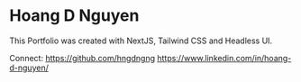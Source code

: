 # Hoang D Nguyen

This Portfolio was created with NextJS, Tailwind CSS and Headless UI.

Connect:
https://github.com/hngdngng
https://www.linkedin.com/in/hoang-d-nguyen/